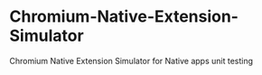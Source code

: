 # Chromium-Native-Extension-Simulator
Chromium Native Extension Simulator for Native apps unit testing
